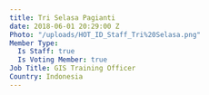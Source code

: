 ```yaml
---
title: Tri Selasa Pagianti
date: 2018-06-01 20:29:00 Z
Photo: "/uploads/HOT_ID_Staff_Tri%20Selasa.png"
Member Type:
  Is Staff: true
  Is Voting Member: true
Job Title: GIS Training Officer
Country: Indonesia
---
```



